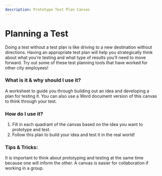 ```yaml
---
description: Prototype Test Plan Canvas
---
```


# Planning a Test

Doing a test without a test plan is like driving to a new destination without directions. Having an appropriate test plan will help you strategically think about what you’re testing and what type of results you’ll need to move forward. Try out some of these test planning tools that have worked for other city employees!

### **What is it & why should I use it?**&#x20;

A worksheet to guide you through building out an idea and developing a plan for testing it. You can also use a Word document version of this canvas to think through your test.

### How do I use it?&#x20;

1. Fill in each quadrant of the canvas based on the idea you want to prototype and test.&#x20;
2. Follow this plan to build your idea and test it in the real world!

### **Tips & Tricks:**&#x20;

It is important to think about prototyping and testing at the same time because one will inform the other. A canvas is easier for collaboration if working in a group.

<figure><img src="https://lh5.googleusercontent.com/jlfOFlG0qK4EC08QOWiFyRz_lCpmcqg5ZBkQ8yzCxAb_QGOkRgcLpt5j6e-zOB-VaUIKAUQDKSR9XNcZdEXj1zecZoxbzaQxavyiKPfx5NEbnjoj7tYP7Tfz7AbzEp-e55ivOPGqTlBsAXlm3sNXS6Rcje2LUN-GFk8cHvXY6hsXSvUOaOhRtX6ICdQ" alt=""><figcaption></figcaption></figure>
